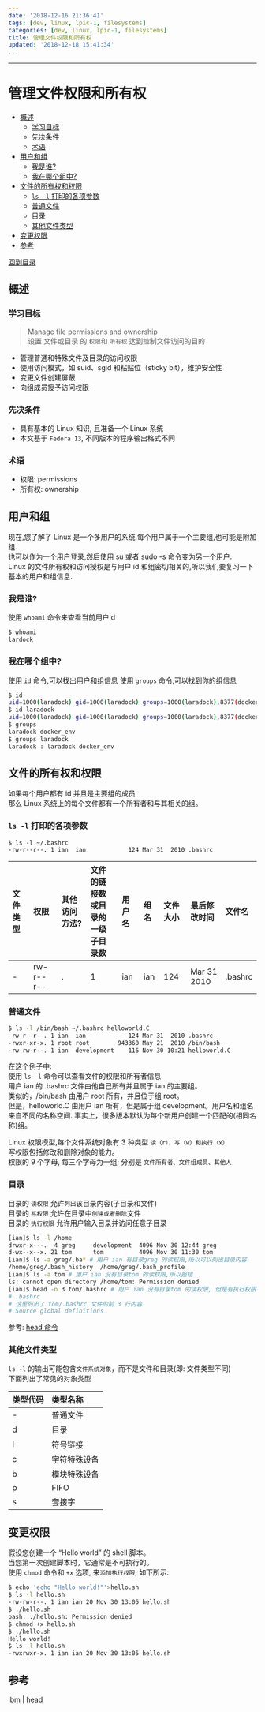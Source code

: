 ```yaml
---
date: '2018-12-16 21:36:41'
tags: [dev, linux, lpic-1, filesystems]
categories: [dev, linux, lpic-1, filesystems]
title: 管理文件权限和所有权
updated: '2018-12-18 15:41:34'
...
```

---
# 管理文件权限和所有权
<!-- MarkdownTOC -->

- [概述](#%E6%A6%82%E8%BF%B0)
    - [学习目标](#%E5%AD%A6%E4%B9%A0%E7%9B%AE%E6%A0%87)
    - [先决条件](#%E5%85%88%E5%86%B3%E6%9D%A1%E4%BB%B6)
    - [术语](#%E6%9C%AF%E8%AF%AD)
- [用户和组](#%E7%94%A8%E6%88%B7%E5%92%8C%E7%BB%84)
    - [我是谁?](#%E6%88%91%E6%98%AF%E8%B0%81)
    - [我在哪个组中?](#%E6%88%91%E5%9C%A8%E5%93%AA%E4%B8%AA%E7%BB%84%E4%B8%AD)
- [文件的所有权和权限](#%E6%96%87%E4%BB%B6%E7%9A%84%E6%89%80%E6%9C%89%E6%9D%83%E5%92%8C%E6%9D%83%E9%99%90)
    - [`ls -l` 打印的各项参数](#ls--l-%E6%89%93%E5%8D%B0%E7%9A%84%E5%90%84%E9%A1%B9%E5%8F%82%E6%95%B0)
    - [普通文件](#%E6%99%AE%E9%80%9A%E6%96%87%E4%BB%B6)
    - [目录](#%E7%9B%AE%E5%BD%95)
    - [其他文件类型](#%E5%85%B6%E4%BB%96%E6%96%87%E4%BB%B6%E7%B1%BB%E5%9E%8B)
- [变更权限](#%E5%8F%98%E6%9B%B4%E6%9D%83%E9%99%90)
- [参考](#%E5%8F%82%E8%80%83)

<!-- /MarkdownTOC -->
[回到目录](../index.md)

<a id="%E6%A6%82%E8%BF%B0"></a>
## 概述

<a id="%E5%AD%A6%E4%B9%A0%E7%9B%AE%E6%A0%87"></a>
### 学习目标
> Manage file permissions and ownership  
> 设置 文件或目录 的 `权限`和 `所有权` 达到控制文件访问的目的

-   管理普通和特殊文件及目录的访问权限
-   使用访问模式，如 suid、sgid 和粘贴位（sticky bit），维护安全性
-   变更文件创建屏蔽
-   向组成员授予访问权限
<a id="%E5%85%88%E5%86%B3%E6%9D%A1%E4%BB%B6"></a>
### 先决条件
-   具有基本的 Linux 知识, 且准备一个 Linux 系统
-   本文基于 `Fedora 13`, 不同版本的程序输出格式不同

<a id="%E6%9C%AF%E8%AF%AD"></a>
### 术语
-   权限: permissions
-   所有权: ownership

<a id="%E7%94%A8%E6%88%B7%E5%92%8C%E7%BB%84"></a>
## 用户和组
现在,您了解了 Linux 是一个多用户的系统,每个用户属于一个主要组,也可能是附加组.  
也可以作为一个用户登录,然后使用 su 或者 sudo -s 命令变为另一个用户.  
Linux 的文件所有权和访问授权是与用户 id 和组密切相关的,所以我们要复习一下基本的用户和组信息.

<a id="%E6%88%91%E6%98%AF%E8%B0%81"></a>
### 我是谁?
使用 `whoami` 命令来查看当前用户id
```bash
$ whoami
lardock
```
<a id="%E6%88%91%E5%9C%A8%E5%93%AA%E4%B8%AA%E7%BB%84%E4%B8%AD"></a>
### 我在哪个组中?
使用 `id` 命令,可以找出用户和组信息
使用 `groups` 命令,可以找到你的组信息
```bash
$ id
uid=1000(laradock) gid=1000(laradock) groups=1000(laradock),8377(docker_env)
$ id laradock
uid=1000(laradock) gid=1000(laradock) groups=1000(laradock),8377(docker_env)
$ groups
laradock docker_env
$ groups laradock
laradock : laradock docker_env
```

<a id="%E6%96%87%E4%BB%B6%E7%9A%84%E6%89%80%E6%9C%89%E6%9D%83%E5%92%8C%E6%9D%83%E9%99%90"></a>
## 文件的所有权和权限
如果每个用户都有 id 并且是主要组的成员  
那么 Linux 系统上的每个文件都有一个所有者和与其相关的组。

<a id="ls--l-%E6%89%93%E5%8D%B0%E7%9A%84%E5%90%84%E9%A1%B9%E5%8F%82%E6%95%B0"></a>
### `ls -l` 打印的各项参数
```
$ ls -l ~/.bashrc
-rw-r--r--. 1 ian  ian            124 Mar 31  2010 .bashrc
```

| 文件类型 | 权限      | 其他访问方法? | 文件的链接数<br>或目录的一级子目录数 | 用户名 | 组名 | 文件大小 | 最后修改时间 | 文件名  |
| :-       | :-        | :-           | :-                               | :-     | :-   | :-       | :-           | :-      |
| -        | rw-r--r-- | .            | 1                                | ian    | ian  | 124      | Mar 31 2010  | .bashrc |

<a id="%E6%99%AE%E9%80%9A%E6%96%87%E4%BB%B6"></a>
### 普通文件
```bash
$ ls -l /bin/bash ~/.bashrc helloworld.C 
-rw-r--r--. 1 ian  ian            124 Mar 31  2010 .bashrc
-rwxr-xr-x. 1 root root        943360 May 21  2010 /bin/bash
-rw-rw-r--. 1 ian  development    116 Nov 30 10:21 helloworld.C
```

在这个例子中:  
使用 `ls -l` 命令可以查看文件的权限和所有者信息  
用户 ian 的 .bashrc 文件由他自己所有并且属于 ian 的主要组。  
类似的，/bin/bash 由用户 root 所有，并且位于组 root。  
但是，helloworld.C 由用户 ian 所有，但是属于组 development。用户名和组名来自不同的名称空间.
事实上，很多版本默认为每个新用户创建一个匹配的(相同名称)组。

Linux 权限模型,每个文件系统对象有 3 种类型 `读（r），写（w）和执行（x）`  
写权限包括修改和删除对象的能力。  
权限的 9 个字母, 每三个字母为一组; 分别是 `文件所有者、文件组成员、其他人`

<a id="%E7%9B%AE%E5%BD%95"></a>
### 目录
目录的 `读权限` 允许`列出`该目录内容(子目录和文件)  
目录的 `写权限` 允许在目录中`创建或者删除`文件  
目录的 `执行权限` 允许用户输入目录并访问任意子目录  

```bash
[ian]$ ls -l /home
drwxr-x---.  4 greg     development  4096 Nov 30 12:44 greg
d-wx--x--x. 21 tom      tom          4096 Nov 30 11:30 tom
[ian]$ ls -a greg/.ba* # 用户 ian 有目录greg 的读权限,所以可以列出目录内容
/home/greg/.bash_history  /home/greg/.bash_profile
[ian]$ ls -a tom # 用户 ian 没有目录tom 的读权限,所以报错
ls: cannot open directory /home/tom: Permission denied
[ian]$ head -n 3 tom/.bashrc # 用户 ian 没有目录tom 的读权限, 但是有执行权限,所以可以直接输入文件路径进行访问
# .bashrc
# 这里列出了 tom/.bashrc 文件的前 3 行内容
# Source global definitions
```
参考: [head 命令][head]

<a id="%E5%85%B6%E4%BB%96%E6%96%87%E4%BB%B6%E7%B1%BB%E5%9E%8B"></a>
### 其他文件类型
`ls -l` 的输出可能包含`文件系统对象`，而不是文件和目录(即: 文件类型不同)  
下面列出了常见的对象类型  

| 类型代码 | 类型名称     |
| :-       | :-           |
| -        | 普通文件     |
| d        | 目录         |
| l        | 符号链接     |
| c        | 字符特殊设备 |
| b        | 模块特殊设备 |
| p        | FIFO         |
| s        | 套接字       |

<a id="%E5%8F%98%E6%9B%B4%E6%9D%83%E9%99%90"></a>
## 变更权限
假设您创建一个 “Hello world” 的 shell 脚本。  
当您第一次创建脚本时，它通常是不可执行的。  
使用 `chmod` 命令和 `+x` 选项, 来`添加执行权限`; 如下所示:
```bash
$ echo 'echo "Hello world!"'>hello.sh
$ ls -l hello.sh
-rw-rw-r--. 1 ian ian 20 Nov 30 13:05 hello.sh
$ ./hello.sh
bash: ./hello.sh: Permission denied
$ chmod +x hello.sh
$ ./hello.sh
Hello world!
$ ls -l hello.sh
-rwxrwxr-x. 1 ian ian 20 Nov 30 13:05 hello.sh
```

<a id="%E5%8F%82%E8%80%83"></a>
## 参考
[ibm][] | [head][]

[ibm]:https://www.ibm.com/developerworks/cn/linux/l-lpic1-v3-104-5/
[head]:http://man.linuxde.net/head
